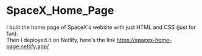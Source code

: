 # SpaceX_Home_Page
I built the home page of SpaceX's website with just HTML and CSS  (just for fun). <br>
Then I deployed it on Netlify, here's the link https://spacex-home-page.netlify.app/
